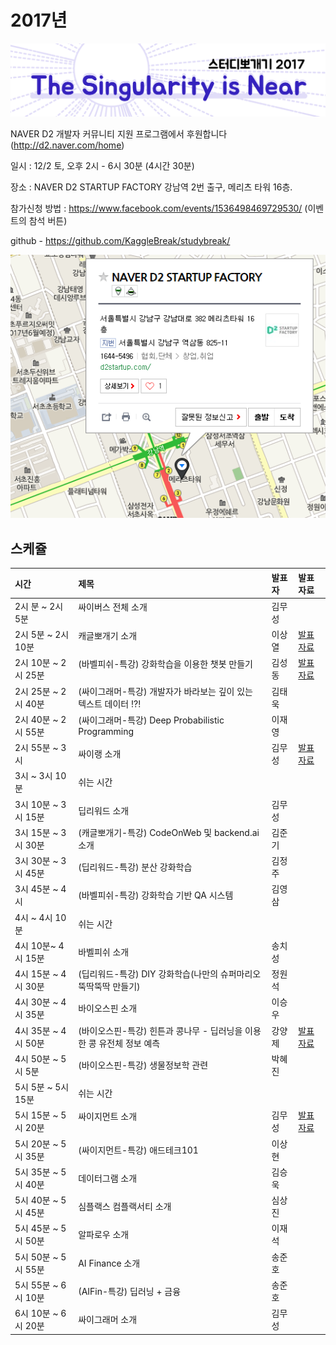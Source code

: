 # 2017년

![](img/title.png)

 NAVER D2 개발자 커뮤니티 지원 프로그램에서 후원합니다(http://d2.naver.com/home)
 
 일시 : 12/2 토, 오후 2시 - 6시 30분 (4시간 30분)
 
 장소 : NAVER D2 STARTUP FACTORY
       강남역 2번 출구, 메리츠 타워 16층.
 
 참가신청 방법 : https://www.facebook.com/events/1536498469729530/  (이벤트의 참석 버튼)
  
 github - https://github.com/KaggleBreak/studybreak/
 
![](img/d2.png)

## 스케쥴

| 시간                | 제목                                                                  | 발표자 | 발표자료 |
|:---	|:---	|:---	|:---	|
| 2시 분 ~ 2시 5분    | 싸이버스 전체 소개                                                    | 김무성 |          |
| 2시 5분 ~ 2시 10분  | 캐글뽀개기 소개                                                       | 이상열 |[발표자료](https://github.com/KaggleBreak/studybreak/blob/gh-pages/2017/presentation/study/%EC%BA%90%EA%B8%80%EB%BD%80%EA%B0%9C%EA%B8%B0%EC%86%8C%EA%B0%9C_%EC%8A%A4%ED%84%B0%EB%94%94%EB%BD%80%EA%B0%9C%EA%B8%B02017.pptx)|
| 2시 10분 ~ 2시 25분 | (바벨피쉬-특강) 강화학습을 이용한 챗봇 만들기                         | 김성동 |[발표자료](https://github.com/KaggleBreak/studybreak/blob/gh-pages/2017/presentation/special/%EA%B0%95%ED%99%94%ED%95%99%EC%8A%B5-%EC%B1%97%EB%B4%87-Dialogue-Policy-Optimization.pdf)|
| 2시 25분 ~ 2시 40분 | (싸이그래머-특강) 개발자가 바라보는 깊이 있는 텍스트 데이터 !?!       | 김태욱 |          |
| 2시 40분 ~ 2시 55분 | (싸이그래머-특강) Deep Probabilistic Programming                      | 이재영 |          |
| 2시 55분 ~ 3시      | 싸이랭 소개                                                           | 김무성 |[발표자료](https://github.com/KaggleBreak/studybreak/blob/gh-pages/2017/presentation/study/%EC%8B%B8%EC%9D%B4%EB%9E%AD%EC%86%8C%EA%B0%9C_%EC%8A%A4%ED%84%B0%EB%94%94%EB%BD%80%EA%B0%9C%EA%B8%B02017.pptx)|
| 3시 ~ 3시 10분      | 쉬는 시간                                                             |        |          |
| 3시 10분 ~ 3시 15분 | 딥리워드 소개                                                         | 김무성 |          |
| 3시 15분 ~ 3시 30분 | (캐글뽀개기-특강) CodeOnWeb 및 backend.ai 소개                        | 김준기 |          |
| 3시 30분 ~ 3시 45분 | (딥리워드-특강) 분산 강화학습                                         | 김정주 |          |
| 3시 45분 ~ 4시      | (바벨피쉬-특강) 강화학습 기반 QA 시스템                               | 김영삼 |          |
| 4시 ~ 4시 10분      | 쉬는 시간                                                             |        |          |
| 4시 10분~ 4시 15분  | 바벨피쉬 소개                                                         | 송치성 |          |
| 4시 15분 ~ 4시 30분 | (딥리워드-특강) DIY 강화학습(나만의 슈퍼마리오 뚝딱뚝딱 만들기)       | 정원석 |          |
| 4시 30분 ~ 4시 35분 | 바이오스핀 소개                                                       | 이승우 |          |
| 4시 35분 ~ 4시 50분 | (바이오스핀-특강) 힌튼과 콩나무 - 딥러닝을 이용한 콩 유전체 정보 예측 | 강양제 |[발표자료](https://github.com/KaggleBreak/studybreak/blob/gh-pages/2017/presentation/special/Cropscience2017_yangjaekang.pptx)  |
| 4시 50분 ~ 5시 5분  | (바이오스핀-특강) 생물정보학 관련                                     | 박혜진 |          |
| 5시 5분 ~ 5시 15분  | 쉬는 시간                                                             |        |          |
| 5시 15분 ~ 5시 20분 | 싸이지먼트 소개                                                       | 김무성 |[발표자료](https://github.com/KaggleBreak/studybreak/blob/gh-pages/2017/presentation/study/%EC%8B%B8%EC%9D%B4%EC%A7%80%EB%A8%BC%ED%8A%B8%EC%86%8C%EA%B0%9C_%EC%8A%A4%ED%84%B0%EB%94%94%EB%BD%80%EA%B0%9C%EA%B8%B02017.pptx)|
| 5시 20분 ~ 5시 35분 | (싸이지먼트-특강) 애드테크101                                         | 이상현 |          |
| 5시 35분 ~ 5시 40분 | 데이터그램 소개                                                       | 김승욱 |          |
| 5시 40분 ~ 5시 45분 | 심플랙스 컴플랙서티 소개                                              | 심상진 |          |
| 5시 45분 ~ 5시 50분 | 알파로우 소개                                                         | 이재석 |          |
| 5시 50분 ~ 5시 55분 | AI Finance 소개                                                       | 송준호 |          |
| 5시 55분 ~ 6시 10분 | (AIFin-특강) 딥러닝 + 금융                                            | 송준호 |          |
| 6시 10분 ~ 6시 20분 | 싸이그래머 소개                                                       | 김무성 |          |
